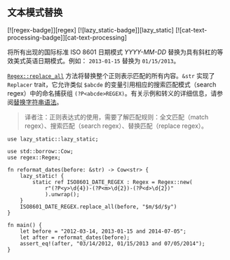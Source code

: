 ## 文本模式替换

[![regex-badge]][regex] [![lazy_static-badge]][lazy_static] [![cat-text-processing-badge]][cat-text-processing]

将所有出现的国际标准 ISO 8601 日期模式 *YYYY-MM-DD* 替换为具有斜杠的等效美式英语日期模式。例如： `2013-01-15` 替换为 `01/15/2013`。

[`Regex::replace_all`] 方法将替换整个正则表示匹配的所有内容。`&str` 实现了 `Replacer` trait，它允许类似 `$abcde` 的变量引用相应的搜索匹配模式（search regex）中的命名捕获组 `(?P<abcde>REGEX)`。有关示例和转义的详细信息，请参阅[替换字符串语法][replacement string syntax]。

> 译者注：正则表达式的使用，需要了解匹配规则：全文匹配（match regex）、搜索匹配（search regex）、替换匹配（replace regex）。

```rust,edition2018
use lazy_static::lazy_static;

use std::borrow::Cow;
use regex::Regex;

fn reformat_dates(before: &str) -> Cow<str> {
    lazy_static! {
        static ref ISO8601_DATE_REGEX : Regex = Regex::new(
            r"(?P<y>\d{4})-(?P<m>\d{2})-(?P<d>\d{2})"
            ).unwrap();
    }
    ISO8601_DATE_REGEX.replace_all(before, "$m/$d/$y")
}

fn main() {
    let before = "2012-03-14, 2013-01-15 and 2014-07-05";
    let after = reformat_dates(before);
    assert_eq!(after, "03/14/2012, 01/15/2013 and 07/05/2014");
}
```

[`Regex::replace_all`]: https://docs.rs/regex/*/regex/struct.Regex.html#method.replace_all

[replacement string syntax]: https://docs.rs/regex/*/regex/struct.Regex.html#replacement-string-syntax
